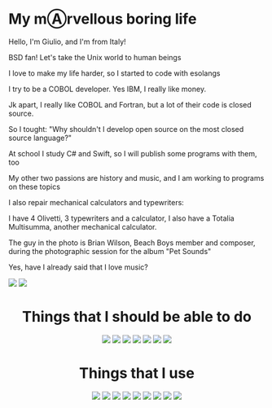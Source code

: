 <h1>My mⒶrvellous boring life</h1>
<p>Hello, I'm Giulio, and I'm from Italy!</p>
<p>BSD fan! Let's take the Unix world to human beings</p>
<p>I love to make my life harder, so I started to code with esolangs</p>
<p>I try to be a COBOL developer. Yes IBM, I really like money.</p>
<p>Jk apart, I really like COBOL and Fortran, but a lot of their code is closed source.</p>
<p>So I tought: "Why shouldn't I develop open source on the most closed source language?"</p>
<p>At school I study C# and Swift, so I will publish some programs with them, too</p>
<p>My other two passions are history and music, and I am working to programs on these topics</p>
<p>I also repair mechanical calculators and typewriters:</p>
<p>I have 4 Olivetti, 3 typewriters and a calculator, I also have a Totalia Multisumma, another mechanical calculator.</p>
<p>The guy in the photo is Brian Wilson, Beach Boys member and composer, during the photographic session for the album "Pet Sounds"</p>
<p>Yes, have I already said that I love music?</p>
 </div>
    <a href="https://dsc.bio/aidserse"
      ><img
        src="https://img.shields.io/badge/Discord-7289DA?style=for-the-badge&logo=discord&logoColor=white"
    /></a>
    <a href="https://reddit.com/u/aIDserse"
      ><img
        src="https://img.shields.io/badge/Reddit-FF4500?style=for-the-badge&logo=reddit&logoColor=white"
    /></a>
<h1 align="center">Things that I should be able to do</h1>
<div align="center">
  <img src="https://img.shields.io/badge/cobol%20-%238a1616.svg?&style=for-the-badge&logo=c&logoColor=grey"/>
  <img src="https://img.shields.io/badge/Fortran%20-%23395266.svg?&style=for-the-badge&logo=Farfetch&logoColor=blue"/>
  <img src="https://img.shields.io/badge/simula%20-%230a0b54.svg?&style=for-the-badge&logo=SaltStack&logoColor=green"/>
  <img src="https://img.shields.io/badge/c-sharp%20-%2343853D.svg?&style=for-the-badge&logo=c-sharp&logoColor=white"/>
  <img src="https://img.shields.io/badge/swift%20-%23007ACC.svg?&style=for-the-badge&logo=swift&logoColor=white"/>
  <img src="https://img.shields.io/badge/assembly-%23000000.svg?&style=for-the-badge&logo=automatic&logoColor=white"/>
  <img src="https://img.shields.io/badge/-Arduino-00979D?style=for-the-badge&logo=Arduino&logoColor=white"/>
</div>
<h1 align="center">Things that I use</h1>
<div align="center">
  <img src="https://img.shields.io/static/v1?label=Editor&message=Visual%20Studio%20Code&color=cyan&logo=visual-studio-code&style=for-the-badge&logoColor=green">
  <img src="https://img.shields.io/static/v1?&label=Software&message=Visual%20Studio&color=purple&logo=visual-studio&style=for-the-badge&logoColor=light%20blue">
  <img src="https://img.shields.io/badge/Force%202.0%20-%23395266.svg?&style=for-the-badge&logo=Farfetch&logoColor=blue"/>
  <img src="https://img.shields.io/badge/OpenCOBOLIDE%20-%238a1616.svg?&style=for-the-badge&logo=c&logoColor=grey"/>
  <img src="https://img.shields.io/badge/windows%20(sadly)%20-%23499977.svg?&style=for-the-badge&logo=windows-95&logoColor=white"/>  
  <img src="https://img.shields.io/badge/freebsd%20-%23121011.svg?&style=for-the-badge&logo=FreeBSD&logoColor=red"/>
  <img src="https://img.shields.io/badge/netbsd%20-%23121011.svg?&style=for-the-badge&logo=bsd&logoColor=orange"/>
  <img src="https://img.shields.io/badge/mac%20OS%20(sadly)%20-%23FFFFFF.svg?&style=for-the-badge&logo=Apple&logoColor=black"/>
  <img src="https://img.shields.io/badge/github%20-%23121011.svg?&style=for-the-badge&logo=github&logoColor=white"/>
</div>
